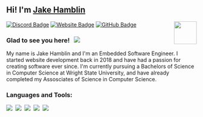## Hi! I'm [Jake Hamblin](https://hambl.in)

<img align="right" height="60" width="60" alt="" src="https://jakehamblin.com/images/logow.png" />

[![Discord Badge](https://img.shields.io/badge/-Discord-0e76a8?style=flat-square&logo=Discord&logoColor=white)](https://hambl.in/discord)
[![Website Badge](https://img.shields.io/badge/Website-3b5998?style=flat-square&logo=google-chrome&logoColor=white)](https://hambl.in)
[![GitHub Badge](https://img.shields.io/badge/-GitHub-ffffff?style=flat-square&logo=Github&logoColor=black)](https://hambl.in/github)

### Glad to see you here! &nbsp; ![](https://komarev.com/ghpvc/?username=JakeHamblin&label=Views&color=blue&style=plastic) 

My name is Jake Hamblin and I'm an Embedded Software Engineer. I started website development back in 2018 and have had a passion for creating software ever since. I'm currently pursuing a Bachelors of Science in Computer Science at Wright State University, and have already completed my Assosciates of Science in Computer Science.

### Languages and Tools:

![](https://img.shields.io/badge/vhdl-750000?style=for-the-badge&logo=amd&logoColor=white)&nbsp;
![](https://img.shields.io/badge/C++-005085?style=for-the-badge&logo=cplusplus&logoColor=white)&nbsp;
![](https://img.shields.io/badge/Python-43853D?style=for-the-badge&logo=Python&logoColor=white)&nbsp;
![](https://img.shields.io/badge/JavaScript-F7DF1E?style=for-the-badge&logo=javascript&logoColor=black)&nbsp;
![](https://img.shields.io/badge/PHP-43853D?style=for-the-badge&logo=PHP&logoColor=white)&nbsp;
